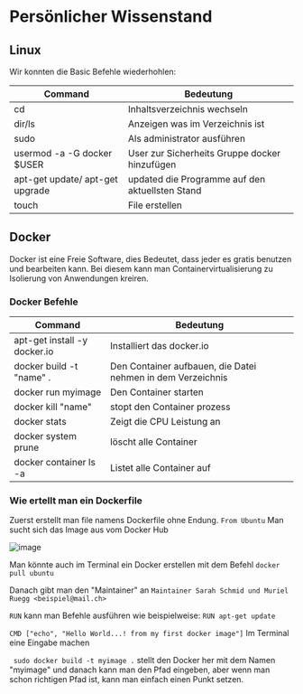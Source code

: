 # Persönlicher Wissenstand

## Linux

Wir konnten die Basic Befehle wiederhohlen:

Command | Bedeutung 
------- | ----------
cd      | Inhaltsverzeichnis wechseln
dir/ls  | Anzeigen was im Verzeichnis ist
sudo    | Als administrator ausführen
usermod -a -G docker $USER | User zur Sicherheits Gruppe docker hinzufügen
apt-get update/ apt-get upgrade | updated die Programme auf den aktuellsten Stand
touch | File erstellen

## Docker

Docker ist eine Freie Software, dies Bedeutet, dass jeder es gratis benutzen und bearbeiten kann. Bei diesem kann man Containervirtualisierung zu Isolierung von Anwendungen kreiren.

### Docker Befehle

Command | Bedeutung
-------| -----------
apt-get install -y docker.io | Installiert das docker.io
docker build -t "name" . | Den Container aufbauen, die Datei nehmen in dem Verzeichnis
docker run myimage | Den Container starten
docker kill "name" | stopt den Container prozess
docker stats | Zeigt die CPU Leistung an
docker system prune | löscht alle Container
docker container ls -a | Listet alle Container auf

### Wie ertellt man ein Dockerfile

Zuerst erstellt man file namens Dockerfile ohne Endung.
``` From Ubuntu ```
Man sucht sich das Image aus vom Docker Hub

![image](https://user-images.githubusercontent.com/89509863/136073807-1c5d0b6c-8e4d-4796-940c-7b3363121811.png)

Man könnte auch im Terminal ein Docker erstellen mit dem Befehl ``` docker pull ubuntu ```

Danach gibt man den "Maintainer" an ``` Maintainer Sarah Schmid und Muriel Ruegg <beispiel@mail.ch> ```

```RUN``` kann man Befehle ausführen wie beispielweise: ``` RUN apt-get update ``` 

``` CMD ["echo", "Hello World...! from my first docker image"] ``` Im Terminal eine Eingabe machen

``` sudo docker build -t myimage .``` stellt den Docker her mit dem Namen "myimage" und danach kann man den Pfad eingeben, aber wenn man schon richtigen Pfad ist, kann man einfach einen Punkt setzen.


